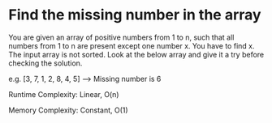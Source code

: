 # Find the missing number in the array

You are given an array of positive numbers from 1 to n, such that all numbers from 1 to n are present except one number x. You have to find x. The input array is not sorted. Look at the below array and give it a try before checking the solution.

e.g. [3, 7, 1, 2, 8, 4, 5] --> Missing number is 6

Runtime Complexity: Linear, O(n)

Memory Complexity: Constant, O(1)